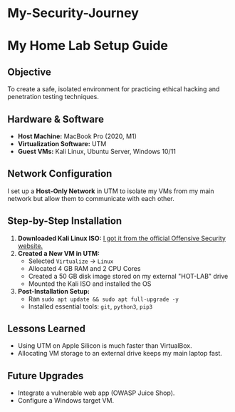 # My-Security-Journey
# My Home Lab Setup Guide

## Objective
To create a safe, isolated environment for practicing ethical hacking and penetration testing techniques.

## Hardware & Software
*   **Host Machine:** MacBook Pro (2020, M1)
*   **Virtualization Software:** UTM
*   **Guest VMs:** Kali Linux, Ubuntu Server, Windows 10/11

## Network Configuration
I set up a **Host-Only Network** in UTM to isolate my VMs from my main network but allow them to communicate with each other.

## Step-by-Step Installation
1.  **Downloaded Kali Linux ISO:** [I got it from the official Offensive Security website.](https://www.kali.org/get-kali/)
2.  **Created a New VM in UTM:**
    *   Selected `Virtualize` -> `Linux`
    *   Allocated 4 GB RAM and 2 CPU Cores
    *   Created a 50 GB disk image stored on my external "HOT-LAB" drive
    *   Mounted the Kali ISO and installed the OS
3.  **Post-Installation Setup:**
    *   Ran `sudo apt update && sudo apt full-upgrade -y`
    *   Installed essential tools: `git`, `python3`, `pip3`

## Lessons Learned
*   Using UTM on Apple Silicon is much faster than VirtualBox.
*   Allocating VM storage to an external drive keeps my main laptop fast.

## Future Upgrades
*   Integrate a vulnerable web app (OWASP Juice Shop).
*   Configure a Windows target VM.
